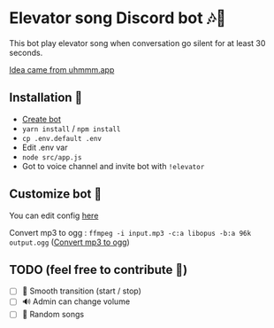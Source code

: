 # Elevator song Discord bot 🎶🤖

This bot play elevator song when conversation go silent for at least 30 seconds.

[Idea came from uhmmm.app](https://uhmmm.app/?ref=CamTosh/elevator-song-discord-bot)

## Installation 🔧

- [Create bot](https://discordjs.guide/preparations/setting-up-a-bot-application.html#creating-your-bot)
- `yarn install` / `npm install`
- `cp .env.default .env`
- Edit .env var
- `node src/app.js`
- Got to voice channel and invite bot with `!elevator`

## Customize bot 🚀

You can edit config [here](https://github.com/CamTosh/elevator-song-discord-bot/blob/main/src/app.js#L29-L37)

Convert mp3 to ogg : `ffmpeg -i input.mp3 -c:a libopus -b:a 96k output.ogg` ([Convert mp3 to ogg](https://discordjs.guide/voice/optimisation-and-troubleshooting.html#using-ogg-webm-opus-streams))

## TODO (feel free to contribute 🎉)

- [ ] 📶 Smooth transition (start / stop)
- [ ] 🔊 Admin can change volume
- [ ] 🔀 Random songs
